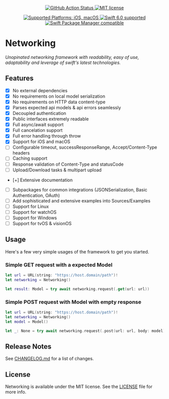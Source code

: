 <p align="center">
 <a href="https://github.com/adelinofaria/networking/actions/workflows/tests.yml">
   <img src="https://github.com/adelinofaria/networking/actions/workflows/tests.yml/badge.svg?branch=main" alt="GitHub Action Status">
 </a>
  <a href="https://raw.githubusercontent.com/adelinofaria/networking/main/LICENSE">
    <img src="https://img.shields.io/badge/license-MIT-lightgrey.svg?maxAge=2592000" alt="MIT license">
  </a>
</p>

<p align="center">
  <a href="Platforms">
    <img src="https://img.shields.io/badge/platforms-iOS%20%7C%20macOS-333333.svg" alt="Supported Platforms: iOS, macOS" />
  </a>
  <a href="https://github.com/apple/swift">
    <img src="https://img.shields.io/badge/Swift-6.0-orange.svg" alt="Swift 6.0 supported">
  </a>
  <a href="https://swift.org/package-manager/">
    <img src="https://img.shields.io/badge/Swift_Package_Manager-compatible-orange?style=flat-square" alt="Swift Package Manager compatible">
  </a>
</p>

# Networking

_Unopinated networking framework with readability, easy of use, adaptability and leverage of swift's latest technologies._

## Features

- [x] No external dependencies
- [x] No requirements on local model serialization
- [x] No requirements on HTTP data content-type
- [x] Parses expected api models & api errors seamlessly 
- [x] Decoupled authentication
- [x] Public interfaces extremely readable
- [x] Full async/await support
- [x] Full cancelation support
- [x] Full error handling through throw
- [x] Support for iOS and macOS
- [ ] Configurable timeout, successResponseRange, Accept/Content-Type headers
- [ ] Caching support
- [ ] Response validation of Content-Type and statusCode
- [ ] Upload/Download tasks & multipart upload
- [+] Extensive documentation
- [ ] Subpackages for common integrations (JSONSerialization, Basic Authentication, OAuth)
- [ ] Add sophisticated and extensive examples into Sources/Examples
- [ ] Support for Linux
- [ ] Support for watchOS
- [ ] Support for Windows
- [ ] Support for tvOS & visionOS

## Usage

Here's a few very simple usages of the framework to get you started.

### Simple GET request with a expected Model

```swift
let url = URL(string: "https://host.domain/path")!
let networking = Networking()

let result: Model = try await networking.request(.get(url: url))
```

### Simple POST request with Model with empty response

```swift
let url = URL(string: "https://host.domain/path")!
let networking = Networking()
let model = Model()

let _: None = try await networking.request(.post(url: url, body: model))
```

## Release Notes

See [CHANGELOG.md](https://github.com/adelinofaria/networking/blob/master/CHANGELOG.md) for a list of changes.

## License

Networking is available under the MIT license. See the [LICENSE](https://github.com/adelinofaria/networking/blob/master/LICENSE) file for more info.

